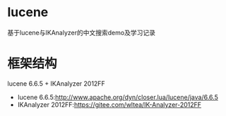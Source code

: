 # lucene
基于lucene与IKAnalyzer的中文搜索demo及学习记录
# 框架结构
lucene 6.6.5 + IKAnalyzer 2012FF
* lucene 6.6.5:<http://www.apache.org/dyn/closer.lua/lucene/java/6.6.5>
* IKAnalyzer 2012FF:<https://gitee.com/wltea/IK-Analyzer-2012FF>

